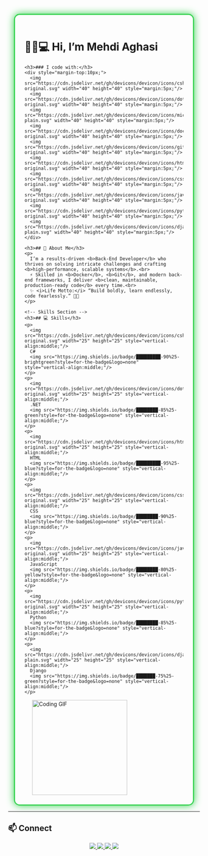 <div style="border:3px solid #39d353; border-radius:15px; padding:25px; margin:15px; box-shadow:0 0 20px #39d353; display:flex; flex-wrap:wrap; align-items:flex-start;">

  <!-- متن و آیکون‌ها -->
  <div style="flex:1; min-width:250px;">
    <h1>👋🏻💻 Hi, I’m Mehdi Aghasi</h1>

    <h3>### I code with:</h3>
    <div style="margin-top:10px;">
      <img src="https://cdn.jsdelivr.net/gh/devicons/devicon/icons/csharp/csharp-original.svg" width="40" height="40" style="margin:5px;"/>
      <img src="https://cdn.jsdelivr.net/gh/devicons/devicon/icons/dotnetcore/dotnetcore-original.svg" width="40" height="40" style="margin:5px;"/>
      <img src="https://cdn.jsdelivr.net/gh/devicons/devicon/icons/microsoftsqlserver/microsoftsqlserver-plain.svg" width="40" height="40" style="margin:5px;"/>
      <img src="https://cdn.jsdelivr.net/gh/devicons/devicon/icons/docker/docker-original.svg" width="40" height="40" style="margin:5px;"/>
      <img src="https://cdn.jsdelivr.net/gh/devicons/devicon/icons/git/git-original.svg" width="40" height="40" style="margin:5px;"/>
      <img src="https://cdn.jsdelivr.net/gh/devicons/devicon/icons/html5/html5-original.svg" width="40" height="40" style="margin:5px;"/>
      <img src="https://cdn.jsdelivr.net/gh/devicons/devicon/icons/css3/css3-original.svg" width="40" height="40" style="margin:5px;"/>
      <img src="https://cdn.jsdelivr.net/gh/devicons/devicon/icons/javascript/javascript-original.svg" width="40" height="40" style="margin:5px;"/>
      <img src="https://cdn.jsdelivr.net/gh/devicons/devicon/icons/python/python-original.svg" width="40" height="40" style="margin:5px;"/>
      <img src="https://cdn.jsdelivr.net/gh/devicons/devicon/icons/django/django-plain.svg" width="40" height="40" style="margin:5px;"/>
    </div>

    <h3>## 🚀 About Me</h3>
    <p>
      I’m a results-driven <b>Back-End Developer</b> who thrives on solving intricate challenges and crafting <b>high-performance, scalable systems</b>.<br>
      ⚡ Skilled in <b>Docker</b>, <b>Git</b>, and modern back-end frameworks, I deliver <b>clean, maintainable, production-ready code</b> every time.<br>
      ✨ <i>Life Motto:</i> “Build boldly, learn endlessly, code fearlessly.” 💪🏽
    </p>

    <!-- Skills Section -->
    <h3>## 💻 Skills</h3>
    <p>
      <img src="https://cdn.jsdelivr.net/gh/devicons/devicon/icons/csharp/csharp-original.svg" width="25" height="25" style="vertical-align:middle;"/>
      C# 
      <img src="https://img.shields.io/badge/█████████-90%25-brightgreen?style=for-the-badge&logo=none" style="vertical-align:middle;"/>
    </p>
    <p>
      <img src="https://cdn.jsdelivr.net/gh/devicons/devicon/icons/dotnetcore/dotnetcore-original.svg" width="25" height="25" style="vertical-align:middle;"/>
      .NET 
      <img src="https://img.shields.io/badge/████████-85%25-green?style=for-the-badge&logo=none" style="vertical-align:middle;"/>
    </p>
    <p>
      <img src="https://cdn.jsdelivr.net/gh/devicons/devicon/icons/html5/html5-original.svg" width="25" height="25" style="vertical-align:middle;"/>
      HTML 
      <img src="https://img.shields.io/badge/█████████-95%25-blue?style=for-the-badge&logo=none" style="vertical-align:middle;"/>
    </p>
    <p>
      <img src="https://cdn.jsdelivr.net/gh/devicons/devicon/icons/css3/css3-original.svg" width="25" height="25" style="vertical-align:middle;"/>
      CSS 
      <img src="https://img.shields.io/badge/████████-90%25-blue?style=for-the-badge&logo=none" style="vertical-align:middle;"/>
    </p>
    <p>
      <img src="https://cdn.jsdelivr.net/gh/devicons/devicon/icons/javascript/javascript-original.svg" width="25" height="25" style="vertical-align:middle;"/>
      JavaScript 
      <img src="https://img.shields.io/badge/████████-80%25-yellow?style=for-the-badge&logo=none" style="vertical-align:middle;"/>
    </p>
    <p>
      <img src="https://cdn.jsdelivr.net/gh/devicons/devicon/icons/python/python-original.svg" width="25" height="25" style="vertical-align:middle;"/>
      Python 
      <img src="https://img.shields.io/badge/████████-85%25-blue?style=for-the-badge&logo=none" style="vertical-align:middle;"/>
    </p>
    <p>
      <img src="https://cdn.jsdelivr.net/gh/devicons/devicon/icons/django/django-plain.svg" width="25" height="25" style="vertical-align:middle;"/>
      Django 
      <img src="https://img.shields.io/badge/███████-75%25-green?style=for-the-badge&logo=none" style="vertical-align:middle;"/>
    </p>
  </div>

  <!-- GIF Section -->
  <div style="flex:0 0 auto; margin-left:20px;">
    <img src="https://media0.giphy.com/media/v1.Y2lkPTc5MGI3NjExYjJsd2sxcHB5bmZyd3V4eG92eml2djdqdTBsajFzc2cwM2EzcWVyYiZlcD12MV9pbnRlcm5hbF9naWZfYnlfaWQmY3Q9Zw/4rZA5D22301iMgrUNd/giphy.gif" width="250" alt="Coding GIF"/>
  </div>

</div>

---

## 📫 Connect
<div align="center">
  <a href="https://linkedin.com/in/Mehdi-Aghasi">
    <img src="https://img.shields.io/badge/LinkedIn-0A66C2?style=for-the-badge&logo=linkedin&logoColor=white" />
  </a>
  <a href="https://github.com/Mehdi-Aghasi">
    <img src="https://img.shields.io/badge/GitHub-100000?style=for-the-badge&logo=github&logoColor=white" />
  </a>
  <a href="mailto:mahdi.aghasiwaz@gmail.com">
    <img src="https://img.shields.io/badge/Email-EA4335?style=for-the-badge&logo=gmail&logoColor=white" />
  </a>
  <a href="https://t.me/mahdidub0911">
    <img src="https://img.shields.io/badge/Telegram-0088CC?style=for-the-badge&logo=telegram&logoColor=white" />
  </a>
</div>
